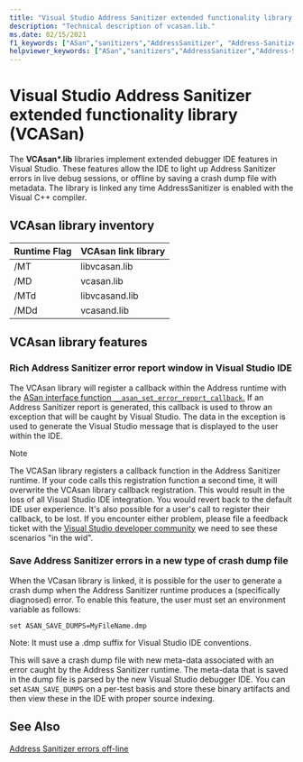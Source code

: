 ```yaml
---
title: "Visual Studio Address Sanitizer extended functionality library (VCASan)"
description: "Technical description of vcasan.lib."
ms.date: 02/15/2021
f1_keywords: ["ASan","sanitizers","AddressSanitizer", "Address-Sanitizer", "vcasan", "Asan-integration"]
helpviewer_keywords: ["ASan","sanitizers","AddressSanitizer","Address-Sanitizer","vcasan.lib","vcasan","vcasand.lib","libvcasan.lib","libvcasand.lib"]
---
```


# Visual Studio Address Sanitizer extended functionality library (VCASan)

The **VCAsan\*.lib** libraries implement extended debugger IDE features in Visual Studio. These features allow the IDE to light up Address Sanitizer errors in live debug sessions, or offline by saving a crash dump file with metadata. The library is linked any time AddressSanitizer is enabled with the Visual C++ compiler.

## VCAsan library inventory

| Runtime Flag  | VCAsan link library  |
|---------------|----------------------|
| /MT           | libvcasan.lib        |
| /MD           | vcasan.lib           |
| /MTd          | libvcasand.lib       |
| /MDd          | vcasand.lib          |

## VCAsan library features

### Rich Address Sanitizer error report window in Visual Studio IDE

The VCAsan library will register a callback within the Address runtime with the [ASan interface function `__asan_set_error_report_callback`.](https://github.com/llvm/llvm-project/blob/1ba5ea67a30170053964a28f2f47aea4bb7f5ff1/compiler-rt/include/sanitizer/asan_interface.h#L256) If an Address Sanitizer report is generated, this callback is used to throw an exception that will be caught by Visual Studio. The data in the exception is used to generate the Visual Studio message that is displayed to the user within the IDE.
> [!NOTE]
> The VCASan library registers a callback function in the Address Sanitizer runtime. If your code calls this registration function a second time, it will overwrite the VCAsan library callback registration. This would result in the loss of all Visual Studio IDE integration. You would revert back to the default IDE user experience. It's also possible for a user's call to register their callback, to be lost. If you encounter either problem, please file a feedback ticket with the [Visual Studio developer community](https://developercommunity.visualstudio.com) we need to see these scenarios "in the wid".

### Save Address Sanitizer errors in a new type of crash dump file

When the VCasan library is linked, it is possible for the user to generate a crash dump when the Address Sanitizer runtime produces a (specifically diagnosed) error. To enable this feature, the user must set an environment variable as follows:

`set ASAN_SAVE_DUMPS=MyFileName.dmp`

Note: It must use a .dmp suffix for Visual Studio IDE conventions.

This will save a crash dump file with new meta-data associated with an error caught by the Address Sanitizer runtime. The meta-data that is saved in the dump file is parsed by the new Visual Studio debugger IDE. You can set `ASAN_SAVE_DUMPS` on a per-test basis and store these binary artifacts and then view these in the IDE with proper source indexing.

## See Also

[Address Sanitizer errors off-line](./asan-offline-address-sanitizer-crash-dumps.md)
